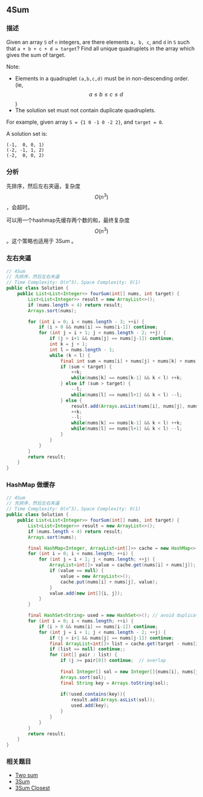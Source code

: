 ## 4Sum


### 描述

Given an array `S` of `n` integers, are there elements `a, b, c`, and `d` in `S` such that `a + b + c + d = target`? Find all unique quadruplets in the array which gives the sum of target.

Note:

* Elements in a quadruplet `(a,b,c,d)` must be in non-descending order. (ie, $$a \leq b \leq c \leq d$$)
* The solution set must not contain duplicate quadruplets.


For example, given array `S = {1 0 -1 0 -2 2}`, and `target = 0`. 

A solution set is:

```
(-1,  0, 0, 1)
(-2, -1, 1, 2)
(-2,  0, 0, 2)
```



### 分析

先排序，然后左右夹逼，复杂度 $$O(n^3)$$，会超时。

可以用一个hashmap先缓存两个数的和，最终复杂度$$O(n^3)$$。这个策略也适用于 3Sum 。


### 左右夹逼

```java
// 4Sum
// 先排序，然后左右夹逼
// Time Complexity: O(n^3)，Space Complexity: O(1)
public class Solution {
    public List<List<Integer>> fourSum(int[] nums, int target) {
        List<List<Integer>> result = new ArrayList<>();
        if (nums.length < 4) return result;
        Arrays.sort(nums);

        for (int i = 0; i < nums.length - 3; ++i) {
            if (i > 0 && nums[i] == nums[i-1]) continue;
            for (int j = i + 1; j < nums.length - 2; ++j) {
                if (j > i+1 && nums[j] == nums[j-1]) continue;
                int k = j + 1;
                int l = nums.length - 1;
                while (k < l) {
                    final int sum = nums[i] + nums[j] + nums[k] + nums[l];
                    if (sum < target) {
                        ++k;
                        while(nums[k] == nums[k-1] && k < l) ++k;
                    } else if (sum > target) {
                        --l;
                        while(nums[l] == nums[l+1] && k < l) --l;
                    } else {
                        result.add(Arrays.asList(nums[i], nums[j], nums[k], nums[l]));
                        ++k;
                        --l;
                        while(nums[k] == nums[k-1] && k < l) ++k;
                        while(nums[l] == nums[l+1] && k < l) --l;
                    }
                }
            }
        }
        return result;
    }
}
```

### HashMap 做缓存

```java
// 4Sum
// 先排序，然后左右夹逼
// Time Complexity: O(n^3)，Space Complexity: O(1)
public class Solution {
    public List<List<Integer>> fourSum(int[] nums, int target) {
        List<List<Integer>> result = new ArrayList<>();
        if (nums.length < 4) return result;
        Arrays.sort(nums);

        final HashMap<Integer, ArrayList<int[]>> cache = new HashMap<>();
        for (int i = 0; i < nums.length; ++i) {
            for (int j = i + 1; j < nums.length; ++j) {
                ArrayList<int[]> value = cache.get(nums[i] + nums[j]);
                if (value == null) {
                    value = new ArrayList<>();
                    cache.put(nums[i] + nums[j], value);
                }
                value.add(new int[]{i, j});
            }
        }

        final HashSet<String> used = new HashSet<>(); // avoid duplicates
        for (int i = 0; i < nums.length; ++i) {
            if (i > 0 && nums[i] == nums[i-1]) continue;
            for (int j = i + 1; j < nums.length - 2; ++j) {
                if (j > i+1 && nums[j] == nums[j-1]) continue;
                final ArrayList<int[]> list = cache.get(target - nums[i] - nums[j]);
                if (list == null) continue;;
                for (int[] pair : list) {
                    if (j >= pair[0]) continue;  // overlap
                    
                    final Integer[] sol = new Integer[]{nums[i], nums[j], nums[pair[0]], nums[pair[1]]};
                    Arrays.sort(sol);
                    final String key = Arrays.toString(sol);
                    
                    if(!used.contains(key)){
                        result.add(Arrays.asList(sol));
                        used.add(key);
                    }
                }
            }
        }
        return result;
    }
}
```

### 相关题目


* [Two sum](two-sum.md)
* [3Sum](3sum.md)
* [3Sum Closest](3sum-closest.md)
